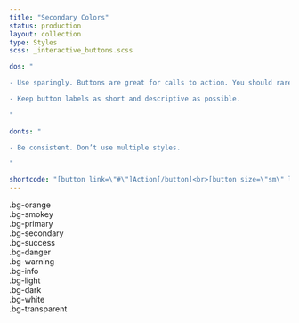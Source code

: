 ```yaml
---
title: "Secondary Colors"
status: production
layout: collection
type: Styles
scss: _interactive_buttons.scss

dos: "

- Use sparingly. Buttons are great for calls to action. You should rarely need more than one on a page.

- Keep button labels as short and descriptive as possible.

"
 
donts: "

- Be consistent. Don’t use multiple styles.

"

shortcode: "[button link=\"#\"]Action[/button]<br>[button size=\"sm\" link=\"#\"]Action[/button]<br>[button size=\"lg\" link=\"#\"]Action[/button]"
---
```


<div class="p-3 mb-2 bg-orange text-white">.bg-orange</div>
<div class="p-3 mb-2 bg-smokey text-white">.bg-smokey</div>
<div class="p-3 mb-2 bg-primary text-white">.bg-primary</div>
<div class="p-3 mb-2 bg-secondary text-white">.bg-secondary</div>
<div class="p-3 mb-2 bg-success text-white">.bg-success</div>
<div class="p-3 mb-2 bg-danger text-white">.bg-danger</div>
<div class="p-3 mb-2 bg-warning text-dark">.bg-warning</div>
<div class="p-3 mb-2 bg-info text-white">.bg-info</div>
<div class="p-3 mb-2 bg-light text-dark">.bg-light</div>
<div class="p-3 mb-2 bg-dark text-white">.bg-dark</div>
<div class="p-3 mb-2 bg-white text-dark">.bg-white</div>
<div class="p-3 mb-2 bg-transparent text-dark">.bg-transparent</div>